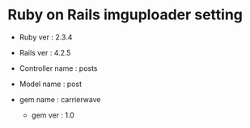 # Ruby on Rails imguploader setting

* Ruby ver : 2.3.4

* Rails ver : 4.2.5

* Controller name : posts

* Model name : post

* gem name : carrierwave

    * gem ver : 1.0
    